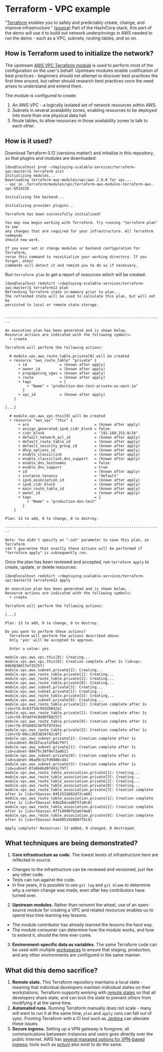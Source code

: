 # Terraform - VPC example

"[Terraform](https://terraform.io) enables you to safely and predictably create, change, and improve infrastructure." ([source](https://terraform.io)) Part of the HashiCorp stack, this part of the demo will use it to build out network underpinnings in AWS needed to run the demo - such as a VPC, subnets, routing tables, and so on.

## How is Terraform used to initialize the network?
The upstream [AWS VPC Terraform module](https://github.com/terraform-aws-modules/terraform-aws-vpc) is used to perform most of the configuration on the user's behalf. Upstream modules enable codification of best practices - beginners should not attempt to discover best practices the first time around, but rather should research best practices once the need arises to understand and extend them.

The module is configured to create:

1. An AWS VPC - a logically isolated set of network resources within AWS.
2. Subnets in several availability zones, enabling resources to be deployed into more than one physical data hall.
3. Route tables, to allow resources in those availability zones to talk to each other.

## How is it used?
Download Terraform 0.12 (versions matter!) and initialize in this repository, so that plugins and modules are downloaded:
```
[don@localhost prod ~/deploying-scalable-services/terraform-vpc:master]$ terraform init
Initializing modules...
Downloading terraform-aws-modules/vpc/aws 2.9.0 for vpc...
- vpc in .terraform/modules/vpc/terraform-aws-modules-terraform-aws-vpc-b51422b

Initializing the backend...

Initializing provider plugins...

Terraform has been successfully initialized!

You may now begin working with Terraform. Try running "terraform plan" to see
any changes that are required for your infrastructure. All Terraform commands
should now work.

If you ever set or change modules or backend configuration for Terraform,
rerun this command to reinitialize your working directory. If you forget, other
commands will detect it and remind you to do so if necessary.
```

Run `terraform plan` to get a report of resources which will be created:

```
[don@localhost redshirt ~/deploying-scalable-services/terraform-vpc:master]$ terraform12 plan
Refreshing Terraform state in-memory prior to plan...
The refreshed state will be used to calculate this plan, but will not be
persisted to local or remote state storage.


------------------------------------------------------------------------

An execution plan has been generated and is shown below.
Resource actions are indicated with the following symbols:
  + create

Terraform will perform the following actions:

  # module.vpc.aws_route_table.private[0] will be created
  + resource "aws_route_table" "private" {
      + id               = (known after apply)
      + owner_id         = (known after apply)
      + propagating_vgws = (known after apply)
      + route            = (known after apply)
      + tags             = {
          + "Name" = "production-don-test-private-us-east-1a"
        }
      + vpc_id           = (known after apply)
    }

[...]

  # module.vpc.aws_vpc.this[0] will be created
  + resource "aws_vpc" "this" {
      + arn                              = (known after apply)
      + assign_generated_ipv6_cidr_block = false
      + cidr_block                       = "192.168.253.0/24"
      + default_network_acl_id           = (known after apply)
      + default_route_table_id           = (known after apply)
      + default_security_group_id        = (known after apply)
      + dhcp_options_id                  = (known after apply)
      + enable_classiclink               = (known after apply)
      + enable_classiclink_dns_support   = (known after apply)
      + enable_dns_hostnames             = false
      + enable_dns_support               = true
      + id                               = (known after apply)
      + instance_tenancy                 = "default"
      + ipv6_association_id              = (known after apply)
      + ipv6_cidr_block                  = (known after apply)
      + main_route_table_id              = (known after apply)
      + owner_id                         = (known after apply)
      + tags                             = {
          + "Name" = "production-don-test"
        }
    }

Plan: 13 to add, 0 to change, 0 to destroy.

------------------------------------------------------------------------

Note: You didn't specify an "-out" parameter to save this plan, so Terraform
can't guarantee that exactly these actions will be performed if
"terraform apply" is subsequently run.
```

Once the plan has been reviewed and accepted, run `terraform apply` to create, update, or delete resources:
```
[don@localhost redshirt ~/deploying-scalable-services/terraform-vpc:master]$ terraform12 apply

An execution plan has been generated and is shown below.
Resource actions are indicated with the following symbols:
  + create

Terraform will perform the following actions:

[...]

Plan: 13 to add, 0 to change, 0 to destroy.

Do you want to perform these actions?
  Terraform will perform the actions described above.
  Only 'yes' will be accepted to approve.

  Enter a value: yes

module.vpc.aws_vpc.this[0]: Creating...
module.vpc.aws_vpc.this[0]: Creation complete after 2s [id=vpc-09b9836817ef2525f]
module.vpc.aws_subnet.private[2]: Creating...
module.vpc.aws_route_table.private[1]: Creating...
module.vpc.aws_route_table.private[2]: Creating...
module.vpc.aws_route_table.private[0]: Creating...
module.vpc.aws_subnet.private[3]: Creating...
module.vpc.aws_subnet.private[1]: Creating...
module.vpc.aws_route_table.private[3]: Creating...
module.vpc.aws_subnet.private[0]: Creating...
module.vpc.aws_route_table.private[2]: Creation complete after 1s [id=rtb-0c63f5dc95d2b0d2a]
module.vpc.aws_route_table.private[1]: Creation complete after 1s [id=rtb-07ddf4c8dd6fb0257]
module.vpc.aws_route_table.private[0]: Creation complete after 1s [id=rtb-0fab03c56fbf47d3a]
module.vpc.aws_route_table.private[3]: Creation complete after 1s [id=rtb-00cc2653834742c8f]
module.vpc.aws_subnet.private[2]: Creation complete after 1s [id=subnet-0b1b7acafafbdcf97]
module.vpc.aws_subnet.private[1]: Creation complete after 1s [id=subnet-08475c38f0ef2ad61]
module.vpc.aws_subnet.private[0]: Creation complete after 1s [id=subnet-06ad9c52fd940bc44]
module.vpc.aws_subnet.private[3]: Creation complete after 1s [id=subnet-07abb6bd07d41c79f]
module.vpc.aws_route_table_association.private[1]: Creating...
module.vpc.aws_route_table_association.private[3]: Creating...
module.vpc.aws_route_table_association.private[2]: Creating...
module.vpc.aws_route_table_association.private[0]: Creating...
module.vpc.aws_route_table_association.private[3]: Creation complete after 1s [id=rtbassoc-0451531602d72ca60]
module.vpc.aws_route_table_association.private[1]: Creation complete after 1s [id=rtbassoc-04b2bdcad6f5fa8c8]
module.vpc.aws_route_table_association.private[2]: Creation complete after 1s [id=rtbassoc-0f714996fb3a674e0]
module.vpc.aws_route_table_association.private[0]: Creation complete after 1s [id=rtbassoc-0ab40515b980ffbc9]

Apply complete! Resources: 13 added, 0 changed, 0 destroyed.
```

## What techniques are being demonstrated?

1. **Core infrastructure as code.** The lowest levels of infrastructure here are reflected in source.
  * Changes to the infrastructure can be reviewed and versioned, just like any other code.
  * Tests can run against the code.
  * In five years, it is possible to use `git log` and `git blame` to determine why a certain change was made, even after key contributors have turned over.
2. **Upstream modules.** Rather than reinvent the wheel, use of an open-source module for creating a VPC and related resources enables us to spend less time learning key lessons.
  * The module contributor has already learned the lessons the hard way.
  * The module consumer can determine how the module works, and how to extend it, should the time ever come.
3. **Environment-specific data as variables.** The same Terraform code can be used with multiple [workspaces](https://www.terraform.io/docs/state/workspaces.html) to ensure that staging, production, and any other environments are configured in the same manner.

## What did this demo sacrifice?
1. **Remote state.** This Terraform repository maintains a local state - meaning that individual developers maintain individual states on their workstations. Terraform supports working with [remote states](https://www.terraform.io/docs/state/remote.html) so that all developers share state, and can lock the state to prevent others from modifying it at the same time.
2. **Automated runs.** Running Terraform manually does not scale - many will want to run it at the same time; `plan` and `apply` runs can fall out of sync. Fronting Terraform with a CI tool such as [Jenkins](https://jenkins.io) can alleviate these issues.
3. **Secure ingress.** Setting up a VPN gateway is foregone; all communications betweeen instances and users goes directly over the public Internet. AWS has [several managed options for VPN-based ingress](https://docs.aws.amazon.com/vpc/latest/userguide/vpn-connections.html); tools such as [pritunl](https://pritunl.com/) also exist to do the same.
